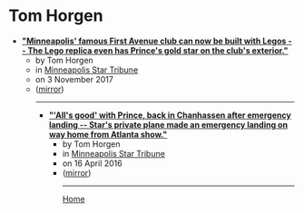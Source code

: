 # Tom Horgen

 - [**"Minneapolis' famous First Avenue club can now be built with Legos -- The Lego replica even has Prince's gold star on the club's exterior."**](https://www.startribune.com/minneapolis-famous-first-avenue-club-can-now-be-built-with-legos/454951113/)<ul><li>by Tom Horgen</li><li>in [Minneapolis Star Tribune](https://www.startribune.com/)</li><li>on 3 November 2017</li><li>([mirror](https://web.archive.org/web/*/https://www.startribune.com/minneapolis-famous-first-avenue-club-can-now-be-built-with-legos/454951113/))</li><ul>

----

 - [**"'All's good' with Prince, back in Chanhassen after emergency landing -- Star's private plane made an emergency landing on way home from Atlanta show."**](https://www.startribune.com/tmz-says-prince-hospitalized-in-illinois/375900161/)<ul><li>by Tom Horgen</li><li>in [Minneapolis Star Tribune](https://www.startribune.com/)</li><li>on 16 April 2016</li><li>([mirror](https://web.archive.org/web/*/https://www.startribune.com/tmz-says-prince-hospitalized-in-illinois/375900161/))</li><ul>

----

[Home](../index.md)

